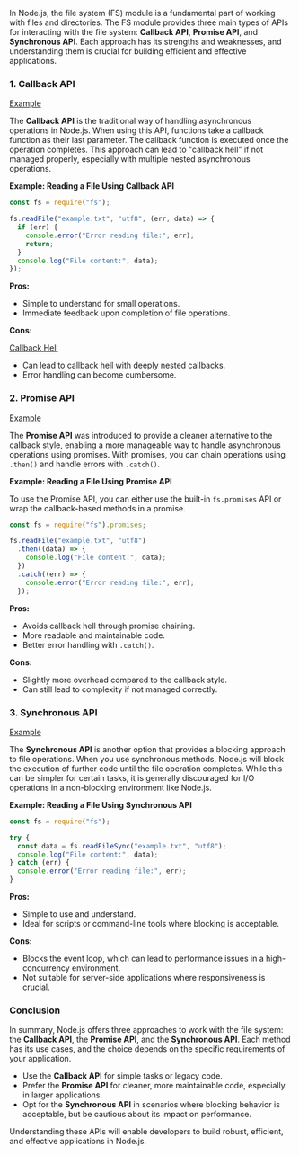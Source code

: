 In Node.js, the file system (FS) module is a fundamental part of working with files and directories. The FS module provides three main types of APIs for interacting with the file system: **Callback API**, **Promise API**, and **Synchronous API**. Each approach has its strengths and weaknesses, and understanding them is crucial for building efficient and effective applications.

### 1. Callback API

[Example](examples/Node%20FS%20APIs/callbackAPI.mjs)

The **Callback API** is the traditional way of handling asynchronous operations in Node.js. When using this API, functions take a callback function as their last parameter. The callback function is executed once the operation completes. This approach can lead to "callback hell" if not managed properly, especially with multiple nested asynchronous operations.

**Example: Reading a File Using Callback API**

```javascript
const fs = require("fs");

fs.readFile("example.txt", "utf8", (err, data) => {
  if (err) {
    console.error("Error reading file:", err);
    return;
  }
  console.log("File content:", data);
});
```

**Pros:**

- Simple to understand for small operations.
- Immediate feedback upon completion of file operations.

**Cons:**

[Callback Hell](examples/Node%20FS%20APIs/callbackHell.mjs)

- Can lead to callback hell with deeply nested callbacks.
- Error handling can become cumbersome.

### 2. Promise API

[Example](examples/Node%20FS%20APIs/promisesAPI.mjs)

The **Promise API** was introduced to provide a cleaner alternative to the callback style, enabling a more manageable way to handle asynchronous operations using promises. With promises, you can chain operations using `.then()` and handle errors with `.catch()`.

**Example: Reading a File Using Promise API**

To use the Promise API, you can either use the built-in `fs.promises` API or wrap the callback-based methods in a promise.

```javascript
const fs = require("fs").promises;

fs.readFile("example.txt", "utf8")
  .then((data) => {
    console.log("File content:", data);
  })
  .catch((err) => {
    console.error("Error reading file:", err);
  });
```

**Pros:**

- Avoids callback hell through promise chaining.
- More readable and maintainable code.
- Better error handling with `.catch()`.

**Cons:**

- Slightly more overhead compared to the callback style.
- Can still lead to complexity if not managed correctly.

### 3. Synchronous API

[Example](examples/Node%20FS%20APIs/synchronousAPI.mjs)

The **Synchronous API** is another option that provides a blocking approach to file operations. When you use synchronous methods, Node.js will block the execution of further code until the file operation completes. While this can be simpler for certain tasks, it is generally discouraged for I/O operations in a non-blocking environment like Node.js.

**Example: Reading a File Using Synchronous API**

```javascript
const fs = require("fs");

try {
  const data = fs.readFileSync("example.txt", "utf8");
  console.log("File content:", data);
} catch (err) {
  console.error("Error reading file:", err);
}
```

**Pros:**

- Simple to use and understand.
- Ideal for scripts or command-line tools where blocking is acceptable.

**Cons:**

- Blocks the event loop, which can lead to performance issues in a high-concurrency environment.
- Not suitable for server-side applications where responsiveness is crucial.

### Conclusion

In summary, Node.js offers three approaches to work with the file system: the **Callback API**, the **Promise API**, and the **Synchronous API**. Each method has its use cases, and the choice depends on the specific requirements of your application.

- Use the **Callback API** for simple tasks or legacy code.
- Prefer the **Promise API** for cleaner, more maintainable code, especially in larger applications.
- Opt for the **Synchronous API** in scenarios where blocking behavior is acceptable, but be cautious about its impact on performance.

Understanding these APIs will enable developers to build robust, efficient, and effective applications in Node.js.
